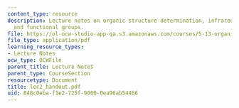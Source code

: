 ```yaml
---
content_type: resource
description: Lecture notes on organic structure determination, infrared spectroscopy,
  and functional groups.
file: https://ol-ocw-studio-app-qa.s3.amazonaws.com/courses/5-13-organic-chemistry-ii-fall-2003/848c0ebaf1e2725f90000ea96ab54466_lec2_handout.pdf
file_type: application/pdf
learning_resource_types:
- Lecture Notes
ocw_type: OCWFile
parent_title: Lecture Notes
parent_type: CourseSection
resourcetype: Document
title: lec2_handout.pdf
uid: 848c0eba-f1e2-725f-9000-0ea96ab54466
---
```

